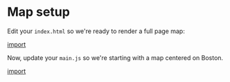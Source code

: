 # Map setup

Edit your `index.html` so we're ready to render a full page map:

[import](../examples/raster/map.html)

Now, update your `main.js` so we're starting with a map centered on Boston.

[import](../examples/raster/map.js)
